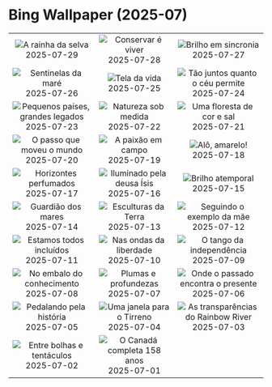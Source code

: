 # Bing Wallpaper (2025-07)

|  |  |  |
|:---:|:---:|:---:|
| ![](https://www.bing.com/th?id=OHR.TigerDay_PT-BR9994663817_400x240.jpg "A rainha da selva") 2025-07-29 | ![](https://www.bing.com/th?id=OHR.MongoliaYurts_PT-BR1789497655_400x240.jpg "Conservar é viver") 2025-07-28 | ![](https://www.bing.com/th?id=OHR.BlackfinBarracuda_PT-BR7423945711_400x240.jpg "Brilho em sincronia") 2025-07-27 |
| ![](https://www.bing.com/th?id=OHR.MangroveTwilight_PT-BR1374948765_400x240.jpg "Sentinelas da maré") 2025-07-26 | ![](https://www.bing.com/th?id=OHR.LasPalmas_PT-BR7218640401_400x240.jpg "Tela da vida") 2025-07-25 | ![](https://www.bing.com/th?id=OHR.AshyWoodswallow_PT-BR6492437124_400x240.jpg "Tão juntos quanto o céu permite") 2025-07-24 |
| ![](https://www.bing.com/th?id=OHR.VaticanCity_PT-BR6747306784_400x240.jpg "Pequenos países, grandes legados") 2025-07-23 | ![](https://www.bing.com/th?id=OHR.EucaliptoSC_PT-BR8170247706_400x240.jpg "Natureza sob medida") 2025-07-22 | ![](https://www.bing.com/th?id=OHR.AcroporaReef_PT-BR8456645465_400x240.jpg "Uma floresta de cor e sal") 2025-07-21 |
| ![](https://www.bing.com/th?id=OHR.BigMoon_PT-BR8604757050_400x240.jpg "O passo que moveu o mundo") 2025-07-20 | ![](https://www.bing.com/th?id=OHR.NationalSoccerDay_PT-BR3956559362_400x240.jpg "A paixão em campo") 2025-07-19 | ![](https://www.bing.com/th?id=OHR.HappySunflower_PT-BR8599256131_400x240.jpg "Alô, amarelo!") 2025-07-18 |
| ![](https://www.bing.com/th?id=OHR.FranceLavender_PT-BR8916363629_400x240.jpg "Horizontes perfumados") 2025-07-17 | ![](https://www.bing.com/th?id=OHR.TemplePhilae_PT-BR9175730450_400x240.jpg "Iluminado pela deusa Ísis") 2025-07-16 | ![](https://www.bing.com/th?id=OHR.PerseidsPine_PT-BR0914394834_400x240.jpg "Brilho atemporal") 2025-07-15 |
| ![](https://www.bing.com/th?id=OHR.YoungShark_PT-BR8738658851_400x240.jpg "Guardião dos mares") 2025-07-14 | ![](https://www.bing.com/th?id=OHR.BasaltColumns_PT-BR7052531189_400x240.jpg "Esculturas da Terra") 2025-07-13 | ![](https://www.bing.com/th?id=OHR.ThomsonGazelle_PT-BR6496352663_400x240.jpg "Seguindo o exemplo da mãe") 2025-07-12 |
| ![](https://www.bing.com/th?id=OHR.TokyoSunrise_PT-BR5890009803_400x240.jpg "Estamos todos incluídos") 2025-07-11 | ![](https://www.bing.com/th?id=OHR.BahamaBlues_PT-BR4354630844_400x240.jpg "Nas ondas da liberdade") 2025-07-10 | ![](https://www.bing.com/th?id=OHR.ConstitucionStation_PT-BR4627636298_400x240.jpg "O tango da independência") 2025-07-09 |
| ![](https://www.bing.com/th?id=OHR.NationalScienceDay_PT-BR3314898058_400x240.jpg "No embalo do conhecimento") 2025-07-08 | ![](https://www.bing.com/th?id=OHR.ShetlandGannets_PT-BR6855447396_400x240.jpg "Plumas e profundezas") 2025-07-07 | ![](https://www.bing.com/th?id=OHR.LuzTrainStation_PT-BR2740667890_400x240.jpg "Onde o passado encontra o presente") 2025-07-06 |
| ![](https://www.bing.com/th?id=OHR.TourCyclists_PT-BR7101662608_400x240.jpg "Pedalando pela história") 2025-07-05 | ![](https://www.bing.com/th?id=OHR.OroseiSardegna_PT-BR7332752018_400x240.jpg "Uma janela para o Tirreno") 2025-07-04 | ![](https://www.bing.com/th?id=OHR.RainbowRiver_PT-BR7721810301_400x240.jpg "As transparências do Rainbow River") 2025-07-03 |
| ![](https://www.bing.com/th?id=OHR.MaroonClownfish_PT-BR9242833832_400x240.jpg "Entre bolhas e tentáculos") 2025-07-02 | ![](https://www.bing.com/th?id=OHR.CanadaDayFogo_PT-BR9552354869_400x240.jpg "O Canadá completa 158 anos") 2025-07-01 |  |

